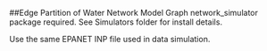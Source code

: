 ##Edge Partition of Water Network Model Graph
network_simulator package required. See Simulators folder for install details.

Use the same EPANET INP file used in data simulation.

